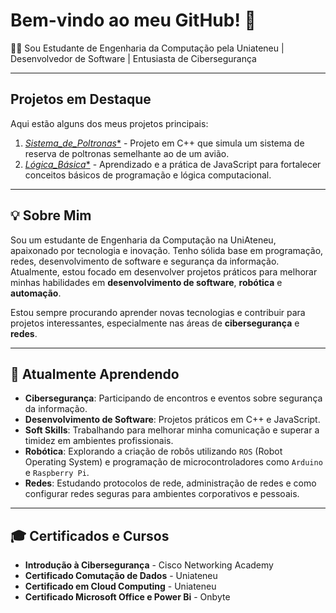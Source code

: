 # Bem-vindo ao meu GitHub! 👋

👨‍💻 Sou Estudante de Engenharia da Computação pela Uniateneu | Desenvolvedor de Software | Entusiasta de Cibersegurança

---

## Projetos em Destaque
Aqui estão alguns dos meus projetos principais:

1. [*Sistema_de_Poltronas**](https://github.com/NicolasHarnisch/Sistema_de_Poltronas.git) - Projeto em C++ que simula um sistema de reserva de poltronas semelhante ao de um avião.
2. [*Lógica_Básica**](https://github.com/NicolasHarnisch/Logica_Basica.git) - Aprendizado e a prática de JavaScript para fortalecer conceitos básicos de programação e lógica computacional.

---

## 💡 Sobre Mim
Sou um estudante de Engenharia da Computação na UniAteneu, apaixonado por tecnologia e inovação. Tenho sólida base em programação, redes, desenvolvimento de software e segurança da informação. Atualmente, estou focado em desenvolver projetos práticos para melhorar minhas habilidades em **desenvolvimento de software**, **robótica** e **automação**.

Estou sempre procurando aprender novas tecnologias e contribuir para projetos interessantes, especialmente nas áreas de **cibersegurança** e **redes**.

---

## 🌱 Atualmente Aprendendo
- **Cibersegurança**: Participando de encontros e eventos sobre segurança da informação.
- **Desenvolvimento de Software**: Projetos práticos em C++ e JavaScript.
- **Soft Skills**: Trabalhando para melhorar minha comunicação e superar a timidez em ambientes profissionais.
- **Robótica**: Explorando a criação de robôs utilizando `ROS` (Robot Operating System) e programação de microcontroladores como `Arduino` e `Raspberry Pi`.
- **Redes**: Estudando protocolos de rede, administração de redes e como configurar redes seguras para ambientes corporativos e pessoais.

---

## 🎓 Certificados e Cursos

- **Introdução à Cibersegurança** - Cisco Networking Academy
- **Certificado Comutação de Dados** - Uniateneu
- **Certificado em Cloud Computing** - Uniateneu
- **Certificado Microsoft Office e Power Bi** - Onbyte
